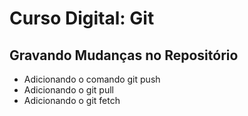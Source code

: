 
# Curso Digital: Git

## Gravando Mudanças no Repositório
* Adicionando o comando git push
* Adicionando o git pull
* Adicionando o git fetch
